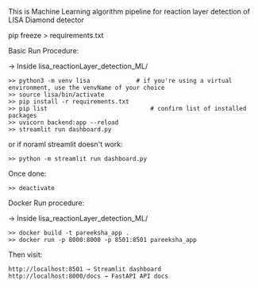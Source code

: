 This is Machine Learning algorithm pipeline for reaction layer detection of LISA Diamond detector 

pip freeze > requirements.txt


Basic Run Procedure:

-> Inside lisa_reactionLayer_detection_ML/
	
	>> python3 -m venv lisa				# if you're using a virtual environment, use the venvName of your choice
	>> source lisa/bin/activate  			
	>> pip install -r requirements.txt
	>> pip list								# confirm list of installed packages
    >> uvicorn backend:app --reload
	>> streamlit run dashboard.py

or if noraml streamlit doesn't work:

	>> python -m streamlit run dashboard.py

Once done:

	>> deactivate


Docker Run procedure:

-> Inside lisa_reactionLayer_detection_ML/
	
	>> docker build -t pareeksha_app .
	>> docker run -p 8000:8000 -p 8501:8501 pareeksha_app

	
Then visit:

	http://localhost:8501 → Streamlit dashboard
	http://localhost:8000/docs → FastAPI API docs




